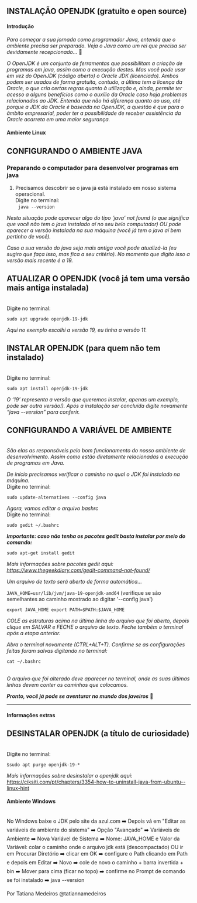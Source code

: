 ## INSTALAÇÃO OPENJDK (gratuito e open source)
#### Introdução

*Para começar a sua jornada como programador Java, entenda que o ambiente precisa ser preparado. Veja o Java como um rei que precisa ser devidamente recepcionado…* 👑

*O OpenJDK é um conjunto de ferramentas que possibilitam a criação de programas em java, assim como a execução destes. Mas você pode usar em vez do OpenJDK (código aberto) o Oracle JDK (licenciado). Ambos podem ser usados de forma gratuita, contudo, a última tem a licença da Oracle, o que cria certas regras quanto à utilização e, ainda, permite ter acesso a alguns benefícios como o auxílio da Oracle caso haja problemas relacionados ao JDK. Entenda que não há diferença quanto ao uso, até porque a JDK da Oracle é baseada na OpenJDK, a questão é que para o âmbito empresarial, poder ter a possibilidade de receber assistência da Oracle acarreta em uma maior segurança.*

#### Ambiente Linux

## CONFIGURANDO O AMBIENTE JAVA
### Preparando o computador para desenvolver programas em java

1. Precisamos descobrir se o java já está instalado em nosso sistema operacional.
<br>Digite no terminal:<br/>
`
java --version`

*Nesta situação pode aparecer algo do tipo ‘java’ not found (o que significa que você não tem o java instalado aí no seu belo computador) OU pode aparecer a versão instalada na sua máquina (você já tem o java aí bem pertinho de você).*

*Caso a sua versão do java seja mais antiga você pode atualizá-la (eu sugiro que faça isso, mas fica a seu critério). No momento que digito isso a versão mais recente é a 19.*

## ATUALIZAR O OPENJDK (você já tem uma versão mais antiga instalada)
<br>Digite no terminal:<br/>

`sudo apt upgrade openjdk-19-jdk`

*Aqui no exemplo escolhi a versão 19, eu tinha a versão 11.*

## INSTALAR OPENJDK (para quem não tem instalado)
<br>Digite no terminal:<br/>

`sudo apt install openjdk-19-jdk`

*O ‘19’ representa a versão que queremos instalar, apenas um exemplo, pode ser outra versão!). Após a instalação ser concluída digite novamente “java --version” para conferir.*

## CONFIGURANDO A VARIÁVEL DE AMBIENTE
<br>*São elas as responsáveis pelo bom funcionamento do nosso ambiente de desenvolvimento. Assim como estão diretamente relacionadas a execução de programas em Java.*<br/>

*De início precisamos verificar o caminho no qual o JDK foi instalado na máquina.*
<br>Digite no terminal:<br/>

`sudo update-alternatives --config java`

*Agora, vamos editar o arquivo bashrc*
<br>Digite no terminal:<br/>

`sudo gedit ~/.bashrc`

***Importante: caso não tenha os pacotes gedit basta instalar por meio do comando:***

`sudo apt-get install gedit`

*Mais informações sobre pacotes gedit aqui: https://www.thegeekdiary.com/gedit-command-not-found/*

*Um arquivo de texto será aberto de forma automática…*

`JAVA_HOME=usr/lib/jvm/java-19-openjdk-amd64` (verifique se são semelhantes ao caminho mostrado ao digitar '--config java')

`export JAVA_HOME export PATH=$PATH:$JAVA_HOME`

*COLE as estruturas acima na última linha do arquivo que foi aberto, depois clique em SALVAR e FECHE o arquivo de texto. Feche também o terminal após a etapa anterior.*

*Abra o terminal novamente (CTRL+ALT+T). Confirme se as configurações feitas foram salvas digitando no terminal:*

`cat ~/.bashrc`

<br>*O arquivo que foi alterado deve aparecer no terminal, onde as suas últimas linhas devem conter os caminhos que colocamos.*<br/>

***Pronto, você já pode se aventurar no mundo dos javeiros*** 🙂
______________________________
#### Informações extras

## DESINSTALAR OPENJDK (a título de curiosidade)
<br>Digite no terminal:<br/>

`$sudo apt purge openjdk-19-*`

*Mais informações sobre desinstalar o openjdk aqui:*
https://ciksiti.com/pt/chapters/3354-how-to-uninstall-java-from-ubuntu--linux-hint

#### Ambiente Windows

<br>No Windows baixe o JDK pelo site da azul.com ➡️ Depois vá em "Editar as variáveis de ambiente do sistema" ➡️ Opção "Avançado" ➡️ Variáveis de Ambiente ➡️ Nova Variável de Sistema ➡️ Nome: JAVA_HOME e Valor da Variável: colar o caminho onde o arquivo jdk está (descompactado) OU ir em Procurar Diretório ➡️ clicar em OK ➡️ configure o Path clicando em Path e depois em Editar ➡️ Novo ➡️ cole de novo o caminho + barra invertida + bin ➡️ Mover para cima (ficar no topo) ➡️ confirme no Prompt de comando se foi instalado ➡️ java --version

Por Tatiana Medeiros
@tatiannamedeiros
